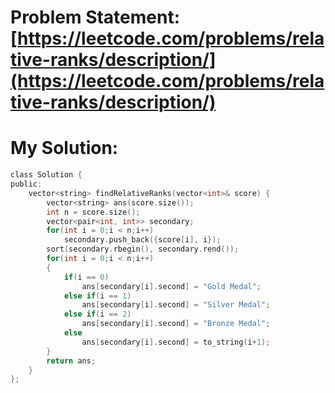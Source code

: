 # Problem Statement: [https://leetcode.com/problems/relative-ranks/description/](https://leetcode.com/problems/relative-ranks/description/)
# My Solution: 
```c
class Solution {
public:
    vector<string> findRelativeRanks(vector<int>& score) {
        vector<string> ans(score.size());
        int n = score.size();
        vector<pair<int, int>> secondary;
        for(int i = 0;i < n;i++)
            secondary.push_back({score[i], i});
        sort(secondary.rbegin(), secondary.rend());
        for(int i = 0;i < n;i++)
        {
            if(i == 0)
                ans[secondary[i].second] = "Gold Medal";
            else if(i == 1)
                ans[secondary[i].second] = "Silver Medal";
            else if(i == 2)
                ans[secondary[i].second] = "Bronze Medal";
            else
                ans[secondary[i].second] = to_string(i+1);
        }
        return ans;
    }
};
```
